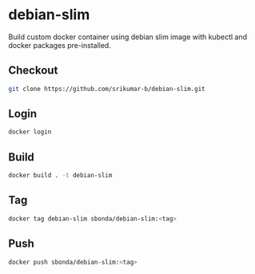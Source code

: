 # debian-slim
Build custom docker container using debian slim image with kubectl and docker packages pre-installed.

## Checkout

```bash
git clone https://github.com/srikumar-b/debian-slim.git
```

## Login

```bash
docker login
```

## Build

```bash
docker build . -t debian-slim
```

## Tag

```bash
docker tag debian-slim sbonda/debian-slim:<tag>
```

## Push

```bash
docker push sbonda/debian-slim:<tag>
